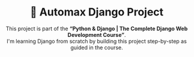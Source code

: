 <h1 align="center">🚗 Automax Django Project</h1>

<p align="center">
  This project is part of the <strong>“Python & Django | The Complete Django Web Development Course”</strong>.<br>
  I'm learning Django from scratch by building this project step-by-step as guided in the course.
</p>
